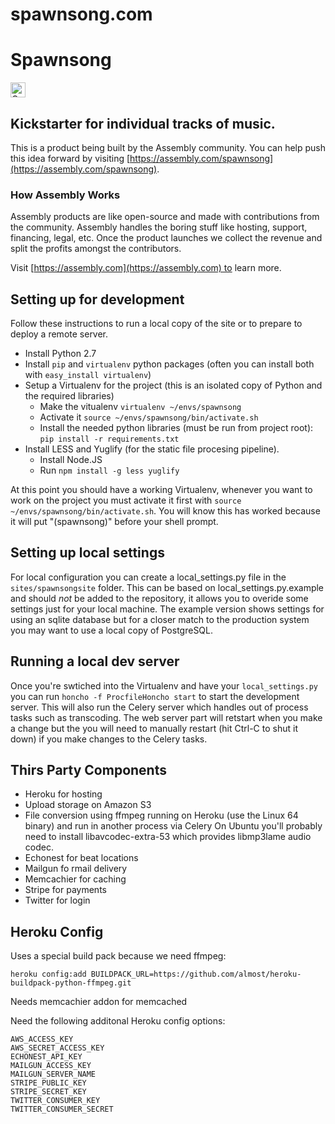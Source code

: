 spawnsong.com
=============
# Spawnsong

<a href="https://assembly.com/spawnsong/bounties?utm_campaign=assemblage&utm_source=spawnsong&utm_medium=repo_badge"><img src="https://asm-badger.herokuapp.com/spawnsong/badges/tasks.svg" height="24px" alt="Open Tasks" /></a>

## Kickstarter for individual tracks of music.

This is a product being built by the Assembly community. You can help push this idea forward by visiting [https://assembly.com/spawnsong](https://assembly.com/spawnsong).

### How Assembly Works

Assembly products are like open-source and made with contributions from the community. Assembly handles the boring stuff like hosting, support, financing, legal, etc. Once the product launches we collect the revenue and split the profits amongst the contributors.

Visit [https://assembly.com](https://assembly.com) to learn more.


Setting up for development
--------------------------

Follow these instructions to run a local copy of the site or to prepare to deploy a remote server.

 - Install Python 2.7
 - Install `pip` and `virtualenv` python packages (often you can install both with `easy_install virtualenv`)
 - Setup a Virtualenv for the project (this is an isolated copy of Python and the required libraries)
   - Make the vitualenv `virtualenv ~/envs/spawnsong`
   - Activate it `source ~/envs/spawnsong/bin/activate.sh` 
   - Install the needed python libraries (must be run from project root): `pip install -r requirements.txt`
 - Install LESS and Yuglify (for the static file procesing pipeline).
   - Install Node.JS
   - Run `npm install -g less yuglify`

At this point you should have a working Virtualenv, whenever you want to work on the project you must activate it first with `source ~/envs/spawnsong/bin/activate.sh`. You will know this has worked because it will put "(spawnsong)" before your shell prompt.

Setting up local settings
-------------------------

For local configuration you can create a local_settings.py file in the `sites/spawnsongsite` folder. This can be based on local_settings.py.example and should *not* be added to the repository, it allows you to overide some settings just for your local machine. The example version shows settings for using an sqlite database but for a closer match to the production system you may want to use a local copy of PostgreSQL.

Running a local dev server
--------------------------

Once you're swtiched into the Virtualenv and have your `local_settings.py` you can run `honcho -f ProcfileHoncho start` to start the development server. This will also run the Celery server which handles out of process tasks such as transcoding. The web server part will retstart when you make a change but the you will need to manually restart (hit Ctrl-C to shut it down) if you make changes to the Celery tasks.


Thirs Party Components
----------

 - Heroku for hosting
 - Upload storage on Amazon S3
 - File conversion using ffmpeg running on Heroku (use the Linux 64 binary) and run in another process via Celery
   On Ubuntu you'll probably need to install libavcodec-extra-53 which provides libmp3lame audio codec.
 - Echonest for beat locations
 - Mailgun fo rmail delivery
 - Memcachier for caching
 - Stripe for payments
 - Twitter for login
 
Heroku Config
-------------

Uses a special build pack because we need ffmpeg:

    heroku config:add BUILDPACK_URL=https://github.com/almost/heroku-buildpack-python-ffmpeg.git

Needs memcachier addon for memcached

Need the following additonal Heroku config options:

    AWS_ACCESS_KEY
    AWS_SECRET_ACCESS_KEY
    ECHONEST_API_KEY
    MAILGUN_ACCESS_KEY
    MAILGUN_SERVER_NAME
    STRIPE_PUBLIC_KEY
    STRIPE_SECRET_KEY
    TWITTER_CONSUMER_KEY
    TWITTER_CONSUMER_SECRET
